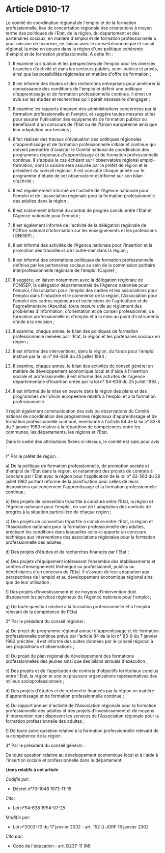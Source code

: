 # Article D910-17

Le comité de coordination régional de l'emploi et de la formation professionnelle, lieu de concertation régionale des
orientations à moyen terme des politiques de l'Etat, de la région, du département et des partenaires sociaux, en matière
d'emploi et de formation professionnelle a pour mission de favoriser, en liaison avec le conseil économique et social
régional, la mise en oeuvre dans la région d'une politique cohérente d'emploi et de formation professionnelle. A cette fin :

1. Il examine la situation et les perspectives de l'emploi pour les diverses branches d'activité et dans les secteurs
publics, semi-publics et privés, ainsi que les possibilités régionales en matière d'offre de formation ;

2. Il est informé des études et des recherches entreprises pour améliorer la connaissance des conditions de l'emploi et
définir une politique d'apprentissage et de formation professionnelle continue. Il émet un avis sur les études et recherches
qu'il paraît nécessaire d'engager ;

3. Il examine les rapports émanant des administrations concernées par la formation professionnelle et l'emploi, et suggère
toutes mesures utiles pour assurer l'utilisation des équipements de formation publics ou bénéficiant d'un concours de l'Etat
ou de l'Union européenne ainsi que leur adaptation aux besoins ;

4. Il fait réaliser des travaux d'évaluation des politiques régionales d'apprentissage et de formation professionnelle
initiale et continue qui doivent permettre d'assister le Comité national de coordination des programmes régionaux
d'apprentissage et de formation professionnelle continue. Il s'appuie le cas échéant sur l'observatoire régional emploi-
formation, dont la saisine sera assurée par le préfet de région et le président du conseil régional. Il est consulté chaque
année sur le programme d'étude de cet observatoire et informé sur son bilan d'activité ;

5. Il est régulièrement informé de l'activité de l'Agence nationale pour l'emploi et de l'association régionale pour la
formation professionnelle des adultes dans la région ;

6. Il est notamment informé du contrat de progrès conclu entre l'Etat et l'Agence nationale pour l'emploi ;

7. Il est également informé de l'activité de la délégation régionale de l'Office national d'information sur les enseignements
et les professions (ONISEP) ;

8. Il est informé des activités de l'Agence nationale pour l'insertion et la promotion des travailleurs de l'outre-mer dans
la région ;

9. Il est informé des orientations politiques de formation professionnelle définies par les partenaires sociaux au sein de la
commission paritaire interprofessionnelle régionale de l'emploi (Copire) ;

10. Il suggère, en liaison notamment avec la délégation régionale de l'ONISEP, la délégation départementale de l'Agence
nationale pour l'emploi, l'Association pour l'emploi des cadres et les associations pour l'emploi dans l'industrie et le
commerce de la région, l'Association pour l'emploi des cadres ingénieurs et techniciens de l'agriculture et de
l'agroalimentaire (Apecita), toute mesure utile au règlement des problèmes d'information, d'orientation et de conseil
professionnel, de formation professionnelle et d'emploi et à la mise au point d'instruments d'aide à la décision ;

11. Il examine, chaque année, le bilan des politiques de formation professionnelle menées par l'Etat, la région et les
partenaires sociaux en région ;

12. Il est informé des interventions, dans la région, du fonds pour l'emploi institué par la loi n° 94-638 du 25 juillet
1994 ;

13. Il examine, chaque année, le bilan des activités du conseil général en matière de développement économique local et
d'aide à l'insertion sociale et professionnelle, il est informé des activités de l'agence départementale d'insertion créée
par la loi n° 94-638 du 25 juillet 1994 ;

14. Il est informé de la mise en oeuvre dans la région des plans et des programmes de l'Union européenne relatifs à l'emploi
et à la formation professionnelle.

Il reçoit également communication des avis ou observations du Comité national de coordination des programmes régionaux
d'apprentissage et de formation professionnelle continue, mentionné à l'article 84 de la loi n° 83-8 du 7 janvier 1983
relative à la répartition de compétences entre les communes, les départements, les régions et l'Etat.

Dans le cadre des attributions fixées ci-dessus, le comité est saisi pour avis :

1° Par le préfet de région :

a) De la politique de formation professionnelle, de promotion sociale et d'emploi de l'Etat dans la région, et notamment des
projets de contrats à conclure par l'Etat avec la région pour l'application de la loi n° 82-563 du 29 juillet 1982 portant
réforme de la planification pour celles de leurs dispositions qui concernent l'apprentissage et la formation professionnelle
continue ;

b) Des projets de convention tripartite à conclure entre l'Etat, la région et l'Agence nationale pour l'emploi, en vue de
l'adaptation des contrats de progrès à la situation particulière de chaque région ;

c) Des projets de convention tripartite à conclure entre l'Etat, la région et l'Association nationale pour la formation
professionnelle des adultes, précisant les conditions dans lesquelles celle-ci apporte un concours technique aux
interventions des associations régionales pour la formation professionnelle des adultes ;

d) Des projets d'études et de recherches financés par l'Etat ;

e) Des projets d'équipement intéressant l'ensemble des établissements et centres d'enseignement technique ou professionnel,
publics ou bénéficiaires d'un concours de l'Etat. Il s'assure de leur adaptation aux perspectives de l'emploi et au
développement économique régional ainsi que de leur utilisation ;

f) Des projets d'investissement et de moyens d'intervention dont disposeront les services régionaux de l'Agence nationale
pour l'emploi ;

g) De toute question relative à la formation professionnelle et à l'emploi relevant de la compétence de l'Etat.

2° Par le président du conseil régional :

a) Du projet de programme régional annuel d'apprentissage et de formation professionnelle continue prévu par l'article 84 de
la loi n° 83-8 du 7 janvier 1983 précitée ; il est informé des suites données par le conseil régional à ses propositions et
observations ;

b) Du projet de plan régional de développement des formations professionnelles des jeunes ainsi que des bilans annuels
d'exécution ;

c) Des projets et de l'application de contrats d'objectifs territoriaux conclus entre l'Etat, la région et une ou plusieurs
organisations représentatives des milieux socioprofessionnels ;

d) Des projets d'études et de recherche financés par la région en matière d'apprentissage et de formation professionnelle
continue ;

e) Du rapport annuel d'activité de l'Association régionale pour la formation professionnelle des adultes et des projets
d'investissement et de moyens d'intervention dont disposent les services de l'Association régionale pour la formation
professionnelle des adultes ;

f) De toute autre question relative à la formation professionnelle relevant de la compétence de la région.

3° Par le président du conseil général :

De toute question relative au développement économique local et à l'aide à l'insertion sociale et professionnelle dans le
département.

**Liens relatifs à cet article**

_Codifié par_:

  - Décret n°73-1048 1973-11-15

_Cite_:

  - Loi n°94-638 1994-07-25

_Modifié par_:

  - Loi n°2002-73 du 17 janvier 2002 - art. 152 () JORF 18 janvier 2002

_Cité par_:

  - Code de l'éducation - art. D237-11 (M)
